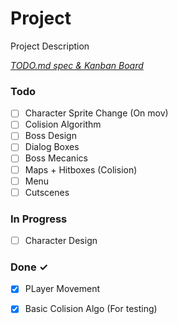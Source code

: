 # Project

Project Description

<em>[TODO.md spec & Kanban Board](https://bit.ly/3fCwKfM)</em>

### Todo

- [ ] Character Sprite Change (On mov)  
- [ ] Colision Algorithm  
- [ ] Boss Design  
- [ ] Dialog Boxes  
- [ ] Boss Mecanics  
- [ ] Maps + Hitboxes (Colision)  
- [ ] Menu  
- [ ] Cutscenes  

### In Progress

- [ ] Character Design  

### Done ✓

- [x] PLayer Movement  
- [x] Basic Colision Algo (For testing)  

